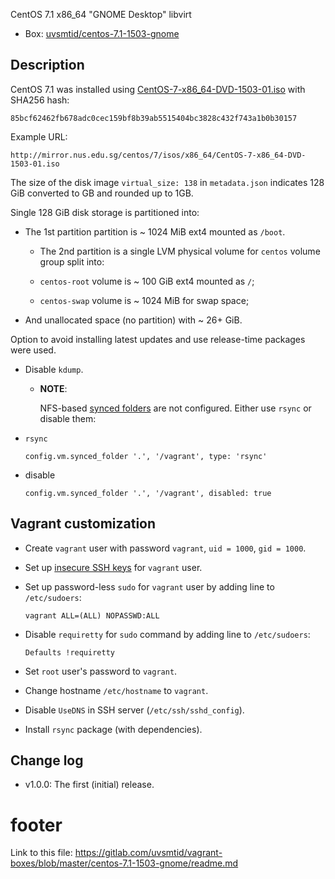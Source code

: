 
CentOS 7.1 x86_64 "GNOME Desktop" libvirt

* Box: [uvsmtid/centos-7.1-1503-gnome][4]

## Description ##

CentOS 7.1 was installed using [CentOS-7-x86_64-DVD-1503-01.iso][1]
with SHA256 hash:
```
85bcf62462fb678adc0cec159bf8b39ab5515404bc3828c432f743a1b0b30157
```

Example URL:
```
http://mirror.nus.edu.sg/centos/7/isos/x86_64/CentOS-7-x86_64-DVD-1503-01.iso
```

The size of the disk image `virtual_size: 138` in `metadata.json` indicates
128 GiB converted to GB and rounded up to 1GB.

Single 128 GiB disk storage is partitioned into:

*   The 1st partition partition is ~ 1024 MiB ext4 mounted as `/boot`.

    *   The 2nd partition is a single LVM physical volume for `centos`
        volume group split into:

    *   `centos-root` volume is ~ 100 GiB ext4 mounted as `/`;

    *   `centos-swap` volume is ~ 1024 MiB for swap space;

*   And unallocated space (no partition) with ~ 26+ GiB.

Option to avoid installing latest updates and use release-time packages
were used.

*   Disable `kdump`.

    *   **NOTE**:

        NFS-based [synced folders][3] are not configured.
        Either use `rsync` or disable them:

*   `rsync`

    ```
    config.vm.synced_folder '.', '/vagrant', type: 'rsync'
    ```

*   disable

    ```
    config.vm.synced_folder '.', '/vagrant', disabled: true
    ```

## Vagrant customization ##

*   Create `vagrant` user with password `vagrant`, `uid = 1000`, `gid = 1000`.

*   Set up [insecure SSH keys][2] for `vagrant` user.

*   Set up  password-less `sudo` for `vagrant` user by adding line
    to `/etc/sudoers`:

    ```
    vagrant ALL=(ALL) NOPASSWD:ALL
    ```

*   Disable `requiretty` for `sudo` command by adding line
    to `/etc/sudoers`:

    ```
    Defaults !requiretty
    ```

*   Set `root` user's password to `vagrant`.

*   Change hostname `/etc/hostname` to `vagrant`.

*   Disable `UseDNS` in SSH server (`/etc/ssh/sshd_config`).

*   Install `rsync` package (with dependencies).

## Change log ##

*   v1.0.0:
    The first (initial) release.

# footer #

Link to this file: https://gitlab.com/uvsmtid/vagrant-boxes/blob/master/centos-7.1-1503-gnome/readme.md

[1]: http://mirror.nus.edu.sg/centos/7/isos/x86_64/CentOS-7-x86_64-DVD-1503-01.iso
[2]: https://github.com/mitchellh/vagrant/tree/master/keys
[3]: http://docs.vagrantup.com/v2/synced-folders/
[4]: https://atlas.hashicorp.com/uvsmtid/boxes/centos-7.1-1503-gnome

